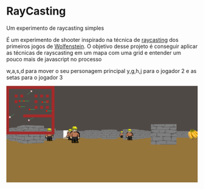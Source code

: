 # RayCasting
Um experimento de raycasting simples

É um experimento de shooter inspirado na técnica de [raycasting](https://pt.wikipedia.org/wiki/Ray_casting) dos primeiros jogos de [Wolfenstein](https://pt.m.wikipedia.org/wiki/Wolfenstein_3D).
O objetivo desse projeto é conseguir aplicar as técnicas de rayscasting
em um mapa com uma grid e entender um pouco mais de javascript no processo

w,a,s,d para mover o seu personagem principal
y,g,h,j para o jogador 2
e as setas para o jogador 3

![plot](./imgs/readimg.png)
